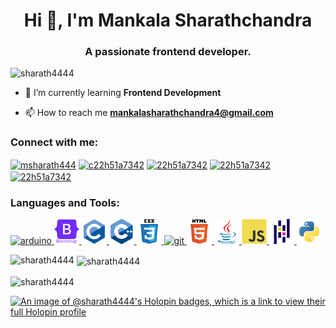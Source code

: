 <h1 align="center">Hi 👋, I'm Mankala Sharathchandra</h1>
<h3 align="center">A passionate frontend developer.</h3>

<p align="left"> <img src="https://komarev.com/ghpvc/?username=sharath4444&label=Profile%20views&color=0e75b6&style=flat" alt="sharath4444" /> </p>

- 🌱 I’m currently learning **Frontend Development**

- 📫 How to reach me **mankalasharathchandra4@gmail.com**

<h3 align="left">Connect with me:</h3>
<p align="left">
<a href="https://linkedin.com/in/msharath444" target="blank"><img align="center" src="https://raw.githubusercontent.com/rahuldkjain/github-profile-readme-generator/master/src/images/icons/Social/linked-in-alt.svg" alt="msharath444" height="30" width="40" /></a>
<a href="https://www.codechef.com/users/c22h51a7342" target="blank"><img align="center" src="https://cdn.jsdelivr.net/npm/simple-icons@3.1.0/icons/codechef.svg" alt="c22h51a7342" height="30" width="40" /></a>
<a href="https://www.hackerrank.com/22h51a7342" target="blank"><img align="center" src="https://raw.githubusercontent.com/rahuldkjain/github-profile-readme-generator/master/src/images/icons/Social/hackerrank.svg" alt="22h51a7342" height="30" width="40" /></a>
<a href="https://codeforces.com/profile/22h51a7342" target="blank"><img align="center" src="https://raw.githubusercontent.com/rahuldkjain/github-profile-readme-generator/master/src/images/icons/Social/codeforces.svg" alt="22h51a7342" height="30" width="40" /></a>
<a href="https://www.leetcode.com/22h51a7342" target="blank"><img align="center" src="https://raw.githubusercontent.com/rahuldkjain/github-profile-readme-generator/master/src/images/icons/Social/leet-code.svg" alt="22h51a7342" height="30" width="40" /></a>
</p>

<h3 align="left">Languages and Tools:</h3>
<p align="left"> <a href="https://www.arduino.cc/" target="_blank" rel="noreferrer"> <img src="https://cdn.worldvectorlogo.com/logos/arduino-1.svg" alt="arduino" width="40" height="40"/> </a> <a href="https://getbootstrap.com" target="_blank" rel="noreferrer"> <img src="https://raw.githubusercontent.com/devicons/devicon/master/icons/bootstrap/bootstrap-plain-wordmark.svg" alt="bootstrap" width="40" height="40"/> </a> <a href="https://www.cprogramming.com/" target="_blank" rel="noreferrer"> <img src="https://raw.githubusercontent.com/devicons/devicon/master/icons/c/c-original.svg" alt="c" width="40" height="40"/> </a> <a href="https://www.w3schools.com/cpp/" target="_blank" rel="noreferrer"> <img src="https://raw.githubusercontent.com/devicons/devicon/master/icons/cplusplus/cplusplus-original.svg" alt="cplusplus" width="40" height="40"/> </a> <a href="https://www.w3schools.com/css/" target="_blank" rel="noreferrer"> <img src="https://raw.githubusercontent.com/devicons/devicon/master/icons/css3/css3-original-wordmark.svg" alt="css3" width="40" height="40"/> </a> <a href="https://git-scm.com/" target="_blank" rel="noreferrer"> <img src="https://www.vectorlogo.zone/logos/git-scm/git-scm-icon.svg" alt="git" width="40" height="40"/> </a> <a href="https://www.w3.org/html/" target="_blank" rel="noreferrer"> <img src="https://raw.githubusercontent.com/devicons/devicon/master/icons/html5/html5-original-wordmark.svg" alt="html5" width="40" height="40"/> </a> <a href="https://www.java.com" target="_blank" rel="noreferrer"> <img src="https://raw.githubusercontent.com/devicons/devicon/master/icons/java/java-original.svg" alt="java" width="40" height="40"/> </a> <a href="https://developer.mozilla.org/en-US/docs/Web/JavaScript" target="_blank" rel="noreferrer"> <img src="https://raw.githubusercontent.com/devicons/devicon/master/icons/javascript/javascript-original.svg" alt="javascript" width="40" height="40"/> </a> <a href="https://pandas.pydata.org/" target="_blank" rel="noreferrer"> <img src="https://raw.githubusercontent.com/devicons/devicon/2ae2a900d2f041da66e950e4d48052658d850630/icons/pandas/pandas-original.svg" alt="pandas" width="40" height="40"/> </a> <a href="https://www.python.org" target="_blank" rel="noreferrer"> <img src="https://raw.githubusercontent.com/devicons/devicon/master/icons/python/python-original.svg" alt="python" width="40" height="40"/> </a> </p>

<p><img align="left" src="https://github-readme-stats.vercel.app/api/top-langs?username=sharath4444&show_icons=true&locale=en&layout=compact" alt="sharath4444" /></p>

<p>&nbsp;<img align="center" src="https://github-readme-stats.vercel.app/api?username=sharath4444&show_icons=true&locale=en" alt="sharath4444" /></p>

<p><img align="center" src="https://github-readme-streak-stats.herokuapp.com/?user=sharath4444&" alt="sharath4444" /></p>


[![An image of @sharath4444's Holopin badges, which is a link to view their full Holopin profile](https://holopin.me/sharath4444)](https://holopin.io/@sharath4444)

